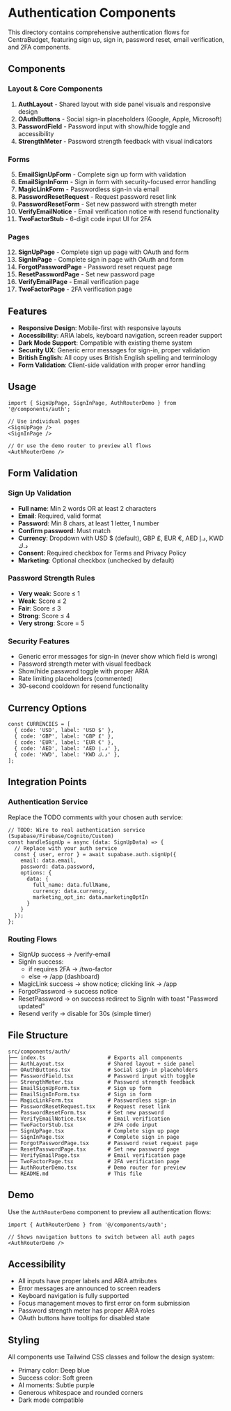 # Authentication Components

This directory contains comprehensive authentication flows for CentraBudget, featuring sign up, sign in, password reset, email verification, and 2FA components.

## Components

### Layout & Core Components

1. **AuthLayout** - Shared layout with side panel visuals and responsive design
2. **OAuthButtons** - Social sign-in placeholders (Google, Apple, Microsoft)
3. **PasswordField** - Password input with show/hide toggle and accessibility
4. **StrengthMeter** - Password strength feedback with visual indicators

### Forms

5. **EmailSignUpForm** - Complete sign up form with validation
6. **EmailSignInForm** - Sign in form with security-focused error handling
7. **MagicLinkForm** - Passwordless sign-in via email
8. **PasswordResetRequest** - Request password reset link
9. **PasswordResetForm** - Set new password with strength meter
10. **VerifyEmailNotice** - Email verification notice with resend functionality
11. **TwoFactorStub** - 6-digit code input UI for 2FA

### Pages

12. **SignUpPage** - Complete sign up page with OAuth and form
13. **SignInPage** - Complete sign in page with OAuth and form
14. **ForgotPasswordPage** - Password reset request page
15. **ResetPasswordPage** - Set new password page
16. **VerifyEmailPage** - Email verification page
17. **TwoFactorPage** - 2FA verification page

## Features

- **Responsive Design**: Mobile-first with responsive layouts
- **Accessibility**: ARIA labels, keyboard navigation, screen reader support
- **Dark Mode Support**: Compatible with existing theme system
- **Security UX**: Generic error messages for sign-in, proper validation
- **British English**: All copy uses British English spelling and terminology
- **Form Validation**: Client-side validation with proper error handling

## Usage

```tsx
import { SignUpPage, SignInPage, AuthRouterDemo } from '@/components/auth';

// Use individual pages
<SignUpPage />
<SignInPage />

// Or use the demo router to preview all flows
<AuthRouterDemo />
```

## Form Validation

### Sign Up Validation
- **Full name**: Min 2 words OR at least 2 characters
- **Email**: Required, valid format
- **Password**: Min 8 chars, at least 1 letter, 1 number
- **Confirm password**: Must match
- **Currency**: Dropdown with USD $ (default), GBP £, EUR €, AED د.إ, KWD د.ك
- **Consent**: Required checkbox for Terms and Privacy Policy
- **Marketing**: Optional checkbox (unchecked by default)

### Password Strength Rules
- **Very weak**: Score ≤ 1
- **Weak**: Score ≤ 2
- **Fair**: Score ≤ 3
- **Strong**: Score ≤ 4
- **Very strong**: Score = 5

### Security Features
- Generic error messages for sign-in (never show which field is wrong)
- Password strength meter with visual feedback
- Show/hide password toggle with proper ARIA
- Rate limiting placeholders (commented)
- 30-second cooldown for resend functionality

## Currency Options

```tsx
const CURRENCIES = [
  { code: 'USD', label: 'USD $' },
  { code: 'GBP', label: 'GBP £' },
  { code: 'EUR', label: 'EUR €' },
  { code: 'AED', label: 'AED د.إ' },
  { code: 'KWD', label: 'KWD د.ك' },
];
```

## Integration Points

### Authentication Service
Replace the TODO comments with your chosen auth service:

```tsx
// TODO: Wire to real authentication service (Supabase/Firebase/Cognito/Custom)
const handleSignUp = async (data: SignUpData) => {
  // Replace with your auth service
  const { user, error } = await supabase.auth.signUp({
    email: data.email,
    password: data.password,
    options: {
      data: {
        full_name: data.fullName,
        currency: data.currency,
        marketing_opt_in: data.marketingOptIn
      }
    }
  });
};
```

### Routing Flows
- SignUp success → /verify-email
- SignIn success:
  - if requires 2FA → /two-factor
  - else → /app (dashboard)
- MagicLink success → show notice; clicking link → /app
- ForgotPassword → success notice
- ResetPassword → on success redirect to SignIn with toast "Password updated"
- Resend verify → disable for 30s (simple timer)

## File Structure

```
src/components/auth/
├── index.ts                    # Exports all components
├── AuthLayout.tsx              # Shared layout + side panel
├── OAuthButtons.tsx            # Social sign-in placeholders
├── PasswordField.tsx           # Password input with toggle
├── StrengthMeter.tsx           # Password strength feedback
├── EmailSignUpForm.tsx         # Sign up form
├── EmailSignInForm.tsx         # Sign in form
├── MagicLinkForm.tsx           # Passwordless sign-in
├── PasswordResetRequest.tsx    # Request reset link
├── PasswordResetForm.tsx       # Set new password
├── VerifyEmailNotice.tsx       # Email verification
├── TwoFactorStub.tsx           # 2FA code input
├── SignUpPage.tsx              # Complete sign up page
├── SignInPage.tsx              # Complete sign in page
├── ForgotPasswordPage.tsx      # Password reset request page
├── ResetPasswordPage.tsx       # Set new password page
├── VerifyEmailPage.tsx         # Email verification page
├── TwoFactorPage.tsx           # 2FA verification page
├── AuthRouterDemo.tsx          # Demo router for preview
└── README.md                   # This file
```

## Demo

Use the `AuthRouterDemo` component to preview all authentication flows:

```tsx
import { AuthRouterDemo } from '@/components/auth';

// Shows navigation buttons to switch between all auth pages
<AuthRouterDemo />
```

## Accessibility

- All inputs have proper labels and ARIA attributes
- Error messages are announced to screen readers
- Keyboard navigation is fully supported
- Focus management moves to first error on form submission
- Password strength meter has proper ARIA roles
- OAuth buttons have tooltips for disabled state

## Styling

All components use Tailwind CSS classes and follow the design system:
- Primary color: Deep blue
- Success color: Soft green
- AI moments: Subtle purple
- Generous whitespace and rounded corners
- Dark mode compatible
